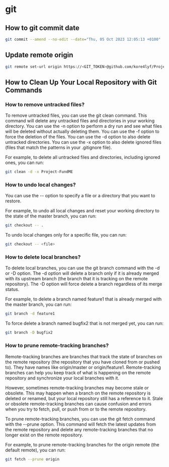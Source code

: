 # git 

## How to git commit date 
```sh
git commit --amend --no-edit --date="Thu, 05 Oct 2023 12:05:13 +0100"
``` 


## Update remote origin
```sh
git remote set-url origin https://<GIT_TOKEN>@github.com/kore4lyf/Project-FundME.git
```


## How to Clean Up Your Local Repository with Git Commands 

### How to remove untracked files? 
To remove untracked files, you can use the git clean command. This command will delete any untracked files and directories in your working directory. You can use the -n option to perform a dry run and see what files will be deleted without actually deleting them. You can use the -f option to force the deletion of the files. You can use the -d option to also delete untracked directories. You can use the -x option to also delete ignored files (files that match the patterns in your .gitignore file).

For example, to delete all untracked files and directories, including ignored ones, you can run:
```sh
git clean -d -x Project-FundME
```

### How to undo local changes?
You can use the -- option to specify a file or a directory that you want to restore.

For example, to undo all local changes and reset your working directory to the state of the master branch, you can run:
```sh 
git checkout -- .
``` 

To undo local changes only for a specific file, you can run:
```sh
git checkout -- <file> 
```

### How to delete local branches? 
To delete local branches, you can use the git branch command with the -d or -D option. The -d option will delete a branch only if it is already merged with its upstream branch (the branch that it is tracking on the remote repository). The -D option will force delete a branch regardless of its merge status.

For example, to delete a branch named feature1 that is already merged with the master branch, you can run:
```sh 
git branch -d feature1
``` 

To force delete a branch named bugfix2 that is not merged yet, you can run:
```sh
git branch -D bugfix2
```

### How to prune remote-tracking branches?
Remote-tracking branches are branches that track the state of branches on the remote repository (the repository that you have cloned from or pushed to). They have names like origin/master or origin/feature1. Remote-tracking branches can help you keep track of what is happening on the remote repository and synchronize your local branches with it.

However, sometimes remote-tracking branches may become stale or obsolete. This may happen when a branch on the remote repository is deleted or renamed, but your local repository still has a reference to it. Stale or obsolete remote-tracking branches can cause confusion and errors when you try to fetch, pull, or push from or to the remote repository.

To prune remote-tracking branches, you can use the git fetch command with the --prune option. This command will fetch the latest updates from the remote repository and delete any remote-tracking branches that no longer exist on the remote repository.

For example, to prune remote-tracking branches for the origin remote (the default remote), you can run:
```sh
git fetch --prune origin
``` 

